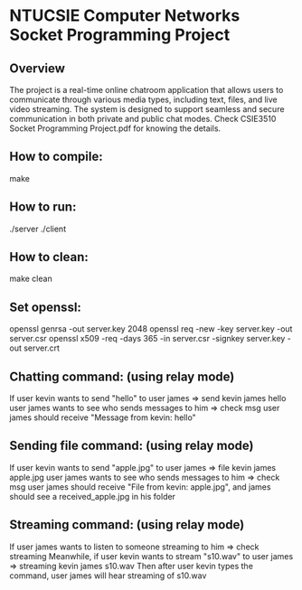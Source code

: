 # NTUCSIE Computer Networks Socket Programming Project
## Overview
The project is a real-time online chatroom application that allows users to communicate through various media types, including text, files, and live video streaming. The system is designed to support seamless and secure communication in both private and public chat modes. Check CSIE3510 Socket Programming Project.pdf for knowing the details.

## How to compile:
make

## How to run:
./server
./client

## How to clean:
make clean

## Set openssl:
openssl genrsa -out server.key 2048
openssl req -new -key server.key -out server.csr
openssl x509 -req -days 365 -in server.csr -signkey server.key -out server.crt

## Chatting command: (using relay mode)
If user kevin wants to send "hello" to user james => send kevin james hello
user james wants to see who sends messages to him => check msg
user james should receive "Message from kevin: hello"

## Sending file command: (using relay mode)
If user kevin wants to send "apple.jpg" to user james => file kevin james apple.jpg
user james wants to see who sends messages to him => check msg
user james should receive "File from kevin: apple.jpg", and james should see a received_apple.jpg in his folder

## Streaming command: (using relay mode)
If user james wants to listen to someone streaming to him => check streaming
Meanwhile, if user kevin wants to stream "s10.wav" to user james => streaming kevin james s10.wav
Then after user kevin types the command, user james will hear streaming of s10.wav

